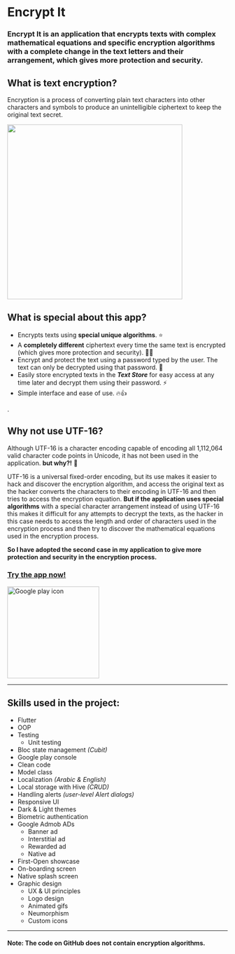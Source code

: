 # Encrypt It

### Encrypt It is an application that encrypts texts with complex mathematical equations and specific encryption algorithms with a complete change in the text letters and their arrangement, which gives more protection and security.


## What is text encryption?

Encryption is a process of converting plain text characters into other characters and symbols to produce an unintelligible ciphertext to keep the original text secret.


<img src="https://user-images.githubusercontent.com/87443208/165843645-4c46cfba-5069-4d03-9c7d-bd8c2b4dfa5e.gif" alt="" width="400"/>


## What is special about this app?

- Encrypts texts using **special unique algorithms**. ⭐
- A **completely different** ciphertext every time the same text is encrypted (which gives more protection and security). 💪🔐
- Encrypt and protect the text using a password typed by the user. The text can only be decrypted using that password. 🔑
- Easily store encrypted texts in the ***Text Store*** for easy access at any time later and decrypt them using their password. ⚡
- Simple interface and ease of use. 🔥👍


.


## Why not use UTF-16?

Although UTF-16 is a character encoding capable of encoding all 1,112,064 valid character code points in Unicode, it has not been used in the application. **but why?!** 🤔

UTF-16 is a universal fixed-order encoding, but its use makes it easier to hack and discover the encryption algorithm, and access the original text as the hacker converts the characters to their encoding in UTF-16 and then tries to access the encryption equation.
**But if the application uses special algorithms** with a special character arrangement instead of using UTF-16 this makes it difficult for any attempts to decrypt the texts, as the hacker in this case needs to access the length and order of characters used in the encryption process and then try to discover the mathematical equations used in the encryption process.

**So I have adopted the second case in my application to give more protection and security in the encryption process.**


### [Try the app now!](https://play.google.com/store/apps/details?id=malazhariy.encryptIt)

[<img src="https://upload.wikimedia.org/wikipedia/commons/7/78/Google_Play_Store_badge_EN.svg" alt="Google play icon" width="210"/>](https://play.google.com/store/apps/details?id=malazhariy.encryptIt)

---

## Skills used in the project:

- Flutter
- OOP
- Testing
    - Unit testing
- Bloc state management *(Cubit)*
- Google play console
- Clean code
- Model class
- Localization *(Arabic & English)*
- Local storage with Hive *(CRUD)*
- Handling alerts *(user-level Alert dialogs)*
- Responsive UI
- Dark & Light themes
- Biometric authentication
- Google Admob ADs
    - Banner ad
    - Interstitial ad
    - Rewarded ad
    - Native ad
- First-Open showcase
- On-boarding screen
- Native splash screen
- Graphic design
    - UX & UI principles
    - Logo design
    - Animated gifs
    - Neumorphism
    - Custom icons

---

#### Note: The code on GitHub does not contain encryption algorithms.



